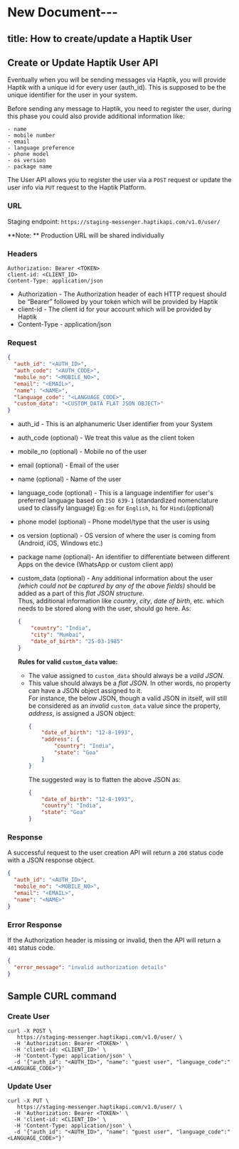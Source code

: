 # New Document---
title: How to create/update a Haptik User
---

## Create or Update Haptik User API

Eventually when you will be sending messages via Haptik, you will provide Haptik with a unique id for every user (auth_id). This is supposed to be the unique identifier for the user in your system.

Before sending any message to Haptik, you need to register the user, during this phase you could also provide additional information like:

	- name
	- mobile number
	- email
	- language preference
	- phone model
	- os version
	- package name

The User API allows you to register the user via a `POST` request or update the user info via `PUT` request to the Haptik Platform.

### URL

Staging endpoint: `https://staging-messenger.haptikapi.com/v1.0/user/`

**Note: ** Production URL will be shared individually

### Headers

```
Authorization: Bearer <TOKEN>
client-id: <CLIENT_ID>
Content-Type: application/json
```

- Authorization - The Authorization header of each HTTP request should be “Bearer” followed by your token which will be provided by Haptik
- client-id - The client id for your account which will be provided by Haptik
- Content-Type - application/json

### Request

```json
{
  "auth_id": "<AUTH_ID>",
  "auth_code": "<AUTH_CODE>",
  "mobile_no": "<MOBILE_NO>",
  "email": "<EMAIL>",
  "name": "<NAME>",
  "language_code": "<LANGUAGE_CODE>",
  "custom_data": "<CUSTOM_DATA FLAT JSON OBJECT>"
}
```

- auth_id - This is an alphanumeric User identifier from your System
- auth_code (optional) - We treat this value as the client token
- mobile_no (optional) - Mobile no of the user
- email (optional) - Email of the user
- name (optional) - Name of the user
- language_code (optional) - This is a language indentifier for user's preferred language based on `ISO 639-1` (standardized nomenclature used to classify language)
                  Eg: `en` for `English`,
                      `hi` for `Hindi`(optional)
- phone model (optional) - Phone model/type that the user is using
- os version (optional) - OS version of where the user is coming from (Android, iOS, Windows etc.)
- package name (optional)- An identifier to differentiate between different Apps on the device (WhatsApp or custom client app)
- custom_data (optional) - Any additional information about the user _(which could not be captured by any of the above fields)_ should be added as a part of this _flat JSON structure_. <br/>
Thus, additional information like _country_, _city_, _date of birth_, etc. which needs to be stored along with the user, should go here. As:
	```json
	{
		"country": "India",
    	"city": "Mumbai",
    	"date_of_birth": "25-03-1985"
	}
	```

	**Rules for valid `custom_data` value:**
	- The value assigned to `custom_data` should always be a _valid JSON_.
	- This value should always be a _flat JSON_. In other words, no property can have a JSON object assigned to it. <br/> For instance, the below JSON, though a valid JSON in itself, will still be considered as an _invalid_ `custom_data` value since the property, _address_, is assigned a JSON object:
		```json
        {
	    	"date_of_birth": "12-8-1993",
			"address": {
				"country": "India",
				"state": "Goa"
			}
		}
        ```
		The suggested way is to flatten the above JSON as:
	    ```json
        {
			"date_of_birth": "12-8-1993",
			"country": "India",
			"state": "Goa"
		}
        ```



### Response

A successful request to the user creation API will return a `200` status code with a JSON response object.

```json
{
  "auth_id": "<AUTH_ID>",
  "mobile_no": "<MOBILE_NO>",
  "email": "<EMAIL>",
  "name": "<NAME>"
}
```

### Error Response

If the Authorization header is missing or invalid, then the API will return a `401` status code.

```json
{
  "error_message": "invalid authorization details"
}
```

## Sample CURL command
### Create User
```
curl -X POST \
   https://staging-messenger.haptikapi.com/v1.0/user/ \
  -H 'Authorization: Bearer <TOKEN>' \
  -H 'client-id: <CLIENT_ID>' \
  -H 'Content-Type: application/json' \
  -d '{"auth_id": "<AUTH_ID>", "name": "guest user", "language_code":"<LANGUAGE_CODE>"}'
```
### Update User
```
curl -X PUT \
   https://staging-messenger.haptikapi.com/v1.0/user/ \
  -H 'Authorization: Bearer <TOKEN>' \
  -H 'client-id: <CLIENT_ID>' \
  -H 'Content-Type: application/json' \
  -d '{"auth_id": "<AUTH_ID>", "name": "guest user", "language_code":"<LANGUAGE_CODE>"}'
```
